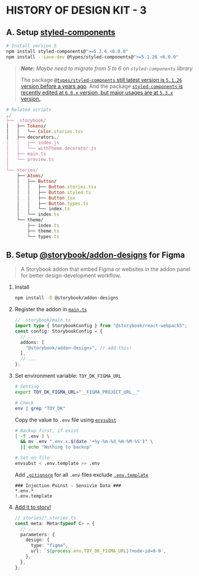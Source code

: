 # HISTORY OF DESIGN KIT - 3

## A. Setup [styled-components](https://styled-components.com/docs/basics#installation)

```bash
# Install version 5
npm install styled-components@">=5.3.6 <6.0.0"
npm install --save-dev @types/styled-components@">=5.1.26 <6.0.0"
```

> _**Note:** Maybe need to migrate from 5 to 6 on `styled-components` library_
>
> The package [`@types/styled-compnents` still latest version is `5.1.26` version before a years ago](https://www.npmjs.com/package/@types/styled-components?activeTab=versions).
> And the package [`styled-components` is recently edited at `6.0.x` version, but major usages are at `5.3.x` version.](https://www.npmjs.com/package/styled-components?activeTab=versions).

```ruby
# Related scripts
./
├── .storybook/
│   ├── Tokens/
│   │   └── Color.stories.tsx
│   ├── decorators./
│   │   ├── index.js
│   │   └── withTheme.decorator.js
│   ├── main.ts
│   └── preview.ts
│
└── stories/
    ├── Atoms/
    │   ├── Button/
    │   │   ├── Button.stories.tsx
    │   │   ├── Button.styled.ts
    │   │   ├── Button.tsx
    │   │   ├── Button.types.ts
    │   │   └── index.ts
    │   └── index.ts
    └── theme/
        ├── index.ts
        ├── theme.ts
        └── types.ts
```

## B. Setup [@storybook/addon-designs](https://github.com/storybookjs/addon-designs#readme) for Figma

> A Storybook addon that embed Figma or websites in the addon panel for better design-development workflow.

1. Install

   ```bash
   npm install -D @storybook/addon-designs
   ```

2. Register the addon in [`main.ts`](.storybook/main.ts)

   ```typescript
   // .storybook/main.ts
   import type { StorybookConfig } from "@storybook/react-webpack5";
   const config: StorybookConfig = {
     // ...
     addons: [
       "@storybook/addon-designs", // add this!
     ],
     // ...
   };
   ```

3. Set environment variable: `TOY_DK_FIGMA_URL`

   ```bash
   # Setting
   export TOY_DK_FIGMA_URL="__FIGMA_PROJECT_URL__"

   # Check
   env | grep "TOY_DK"
   ```

   Copy the value to `.env` file using [`envsubst`](https://www.baeldung.com/linux/envsubst-command)

   ```bash
   # Backup first, if exist
   [ -f .env ] \
     && mv .env ".env.x.$(date '+%y-%m-%d_%H-%M-%S')" \
     || echo "Nothing to backup"

   # Set on file
   envsubst < .env.template >> .env
   ```

   Add [`.gitignore`](.gitignore) for all `.env` files exclude [`.env.template`](./.env.template)

   ```gitignore
   ### Injection Poinst - Sensivie Data ###
   *.env.*
   !.env.template
   ```

4. [Add it to story!](https://github.com/storybookjs/addon-designs#3-add-it-to-story)

   ```typescript
   // stories/*.stories.ts
   const meta: Meta<typeof C> = {
     // ...
     parameters: {
       design: {
         type: "figma",
         url: `${process.env.TOY_DK_FIGMA_URL}?node-id=0-0`,
       },
     },
   };
   ```
